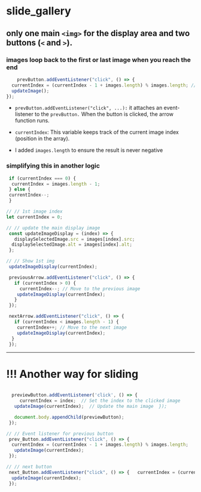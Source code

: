 # slide_gallery

## only one main ``<img>`` for the display area and two buttons (``<`` and ``>``).

###  images loop back to the first or last image when you reach the end

```js
    prevButton.addEventListener("click", () => {
  currentIndex = (currentIndex - 1 + images.length) % images.length; // Loop back
  updateImage();
});

```
* ``prevButton.addEventListener("click", ...):``
it attaches an event-listener to the ``prevButton.`` When the button is clicked, the arrow function runs.

* ``currentIndex``:
This variable keeps track of the current image index (position in the array).

* I added ``images.length`` to ensure the result is never negative

### simplifying this in another logic

```js
 if (currentIndex === 0) {
  currentIndex = images.length - 1;
 } else {
 currentIndex--;
 }

```


```js
// // 1st image index
let currentIndex = 0;

// // update the main display image
 const updateImageDisplay = (index) => {
   displaySelectedImage.src = images[index].src;
  displaySelectedImage.alt = images[index].alt;
 };

// // Show 1st img
 updateImageDisplay(currentIndex);

 previousArrow.addEventListener("click", () => {
   if (currentIndex > 0) { 
     currentIndex--; // Move to the previous image
    updateImageDisplay(currentIndex);
   }
 });

 nextArrow.addEventListener("click", () => {
   if (currentIndex < images.length - 1) { 
    currentIndex++; // Move to the next image
    updateImageDisplay(currentIndex);
  }
 });
```
___________________________________________
# !!! Another way for sliding
```js

  previewButton.addEventListener('click', () => {
     currentIndex = index;  // Set the index to the clicked image
   updateImage(currentIndex);  // Update the main image  });

   document.body.appendChild(previewButton);
 });

// // Event listener for previous button
 prev_Button.addEventListener("click", () => {
  currentIndex = (currentIndex - 1 + images.length) % images.length; 
   updateImage(currentIndex);
 });

// // next button
 next_Button.addEventListener("click", () => {   currentIndex = (currentIndex + 1) % images.length; // Loop forward if needed
  updateImage(currentIndex);
 });
```